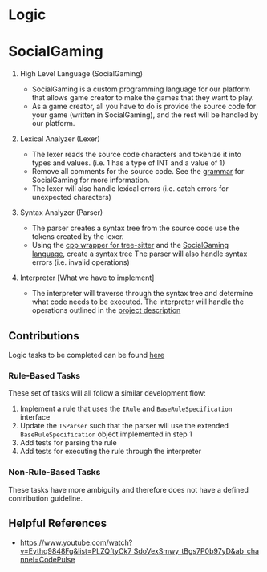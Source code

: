# Logic

# SocialGaming

1. High Level Language (SocialGaming)
    * SocialGaming is a custom programming language for our platform that allows game creator to make the games that they want to play.
    * As a game creator, all you have to do is provide the source code for your game (written in SocialGaming), and the rest will be handled by our platform.

2. Lexical Analyzer (Lexer)
    * The lexer reads the source code characters and tokenize it into types and values. (i.e. 1 has a type of INT and a value of 1)
    * Remove all comments for the source code. See the [grammar](https://github.com/nsumner/tree-sitter-socialgaming) for SocialGaming for more information.
    * The lexer will also handle lexical errors (i.e. catch errors for unexpected characters)

3. Syntax Analyzer (Parser)
    * The parser creates a syntax tree from the source code use the tokens created by the lexer.
    *  Using the [cpp wrapper for tree-sitter](https://github.com/nsumner/cpp-tree-sitter/tree/main) and the [SocialGaming language](https://github.com/nsumner/tree-sitter-socialgaming), create a syntax tree
    The parser will also handle syntax errors (i.e. invalid operations)

5. Interpreter [What we have to implement]
    * The interpreter will traverse through the syntax tree and determine what code needs to be executed. The interpreter will handle the operations outlined in the [project description](https://coursys.sfu.ca/2024fa-cmpt-373-d1/pages/ProjectDescription)  

## Contributions
Logic tasks to be completed can be found [here](https://docs.google.com/spreadsheets/d/15BgfKZ0t4bjygdsNd4OhbN5z_UL_hawaG-xCbc36_p4/edit?usp=sharing) 

### Rule-Based Tasks
These set of tasks will all follow a similar development flow:

1. Implement a rule that uses the `IRule` and `BaseRuleSpecification` interface
2. Update the `TSParser` such that the parser will use the extended `BaseRuleSpecification` object implemented in step 1
3. Add tests for parsing the rule
4. Add tests for executing the rule through the interpreter

### Non-Rule-Based Tasks
These tasks have more ambiguity and therefore does not have a defined contribution guideline. 

## Helpful References
* https://www.youtube.com/watch?v=Eythq9848Fg&list=PLZQftyCk7_SdoVexSmwy_tBgs7P0b97yD&ab_channel=CodePulse